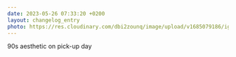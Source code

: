 ```yaml
---
date: 2023-05-26 07:33:20 +0200
layout: changelog_entry
photo: https://res.cloudinary.com/dbi2zounq/image/upload/v1685079186/igdautzrtoadexzdlbhs.jpg
---
```

90s aesthetic on pick-up day
